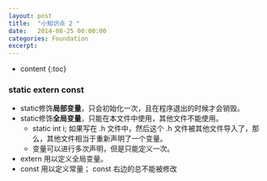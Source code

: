 ```yaml
---
layout: post
title:  "小知识点 2 "
date:   2014-08-25 00:00:00
categories: Foundation
excerpt: 
---
```


* content
{:toc}

### static extern const

- static修饰**局部变量**，只会初始化一次，且在程序退出的时候才会销毁。
- static修饰**全局变量**，只能在本文件中使用，其他文件不能使用。
  - static int i; 如果写在 .h 文件中，然后这个 .h 文件被其他文件导入了，那么，其他文件相当于重新声明了一个变量。
  - 变量可以进行多次声明，但是只能定义一次。
- extern 用以定义全局变量。
- const 用以定义常量； const 右边的总不能被修改